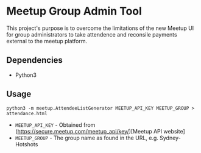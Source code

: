 # Meetup Group Admin Tool

This project's purpose is to overcome the limitations of the new Meetup UI for group administrators to take attendence and reconsile payments external to the meetup platform.

## Dependencies

* Python3

## Usage
```
python3 -m meetup.AttendeeListGenerator MEETUP_API_KEY MEETUP_GROUP > attendance.html
```
* `MEETUP_API_KEY`  - Obtained from (https://secure.meetup.com/meetup_api/key/)[Meetup API website]
* `MEETUP_GROUP` - The group name as found in the URL, e.g. Sydney-Hotshots